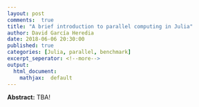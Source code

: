 ```yaml
---
layout: post
comments:  true
title: "A brief introduction to parallel computing in Julia"
author: David García Heredia
date: 2018-06-06 20:30:00
published: true
categories: [Julia, parallel, benchmark]
excerpt_seperator: <!--more-->
output:
  html_document:
    mathjax:  default
---
```


**Abstract:** TBA! 
